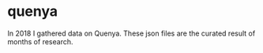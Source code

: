 # quenya

In 2018 I gathered data on Quenya. These json files are the curated result of months of research.
